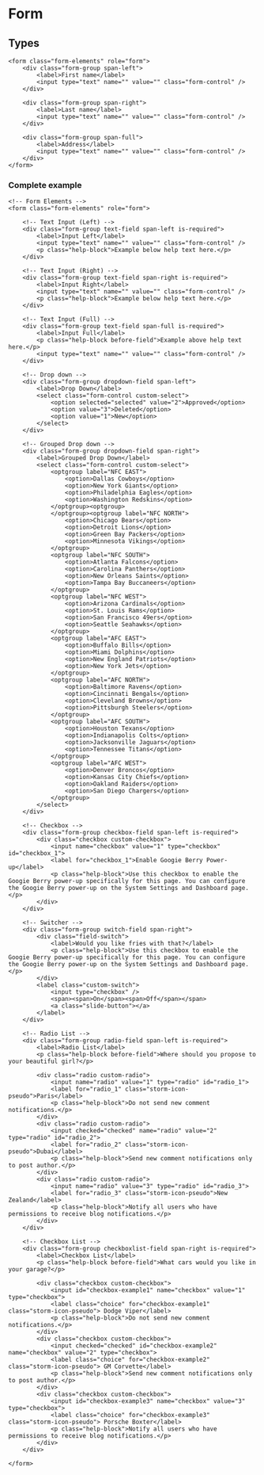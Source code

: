 # Form

## Types

    <form class="form-elements" role="form">
        <div class="form-group span-left">
            <label>First name</label>
            <input type="text" name="" value="" class="form-control" />
        </div>

        <div class="form-group span-right">
            <label>Last name</label>
            <input type="text" name="" value="" class="form-control" />
        </div>

        <div class="form-group span-full">
            <label>Address</label>
            <input type="text" name="" value="" class="form-control" />
        </div>
    </form>

### Complete example

    <!-- Form Elements -->
    <form class="form-elements" role="form">

        <!-- Text Input (Left) -->
        <div class="form-group text-field span-left is-required">
            <label>Input Left</label>
            <input type="text" name="" value="" class="form-control" />
            <p class="help-block">Example below help text here.</p>
        </div>

        <!-- Text Input (Right) -->
        <div class="form-group text-field span-right is-required">
            <label>Input Right</label>
            <input type="text" name="" value="" class="form-control" />
            <p class="help-block">Example below help text here.</p>
        </div>

        <!-- Text Input (Full) -->
        <div class="form-group text-field span-full is-required">
            <label>Input Full</label>
            <p class="help-block before-field">Example above help text here.</p>
            <input type="text" name="" value="" class="form-control" />
        </div>

        <!-- Drop down -->
        <div class="form-group dropdown-field span-left">
            <label>Drop Down</label>
            <select class="form-control custom-select">
                <option selected="selected" value="2">Approved</option>
                <option value="3">Deleted</option>
                <option value="1">New</option>
            </select>
        </div>

        <!-- Grouped Drop down -->
        <div class="form-group dropdown-field span-right">
            <label>Grouped Drop Down</label>
            <select class="form-control custom-select">
                <optgroup label="NFC EAST">
                    <option>Dallas Cowboys</option>
                    <option>New York Giants</option>
                    <option>Philadelphia Eagles</option>
                    <option>Washington Redskins</option>
                </optgroup><optgroup>
                </optgroup><optgroup label="NFC NORTH">
                    <option>Chicago Bears</option>
                    <option>Detroit Lions</option>
                    <option>Green Bay Packers</option>
                    <option>Minnesota Vikings</option>
                </optgroup>
                <optgroup label="NFC SOUTH">
                    <option>Atlanta Falcons</option>
                    <option>Carolina Panthers</option>
                    <option>New Orleans Saints</option>
                    <option>Tampa Bay Buccaneers</option>
                </optgroup>
                <optgroup label="NFC WEST">
                    <option>Arizona Cardinals</option>
                    <option>St. Louis Rams</option>
                    <option>San Francisco 49ers</option>
                    <option>Seattle Seahawks</option>
                </optgroup>
                <optgroup label="AFC EAST">
                    <option>Buffalo Bills</option>
                    <option>Miami Dolphins</option>
                    <option>New England Patriots</option>
                    <option>New York Jets</option>
                </optgroup>
                <optgroup label="AFC NORTH">
                    <option>Baltimore Ravens</option>
                    <option>Cincinnati Bengals</option>
                    <option>Cleveland Browns</option>
                    <option>Pittsburgh Steelers</option>
                </optgroup>
                <optgroup label="AFC SOUTH">
                    <option>Houston Texans</option>
                    <option>Indianapolis Colts</option>
                    <option>Jacksonville Jaguars</option>
                    <option>Tennessee Titans</option>
                </optgroup>
                <optgroup label="AFC WEST">
                    <option>Denver Broncos</option>
                    <option>Kansas City Chiefs</option>
                    <option>Oakland Raiders</option>
                    <option>San Diego Chargers</option>
                </optgroup>
            </select>
        </div>

        <!-- Checkbox -->
        <div class="form-group checkbox-field span-left is-required">
            <div class="checkbox custom-checkbox">
                <input name="checkbox" value="1" type="checkbox" id="checkbox_1">
                <label for="checkbox_1">Enable Googie Berry Power-up</label>
                <p class="help-block">Use this checkbox to enable the Googie Berry power-up specifically for this page. You can configure the Googie Berry power-up on the System Settings and Dashboard page.</p>
            </div>
        </div>

        <!-- Switcher -->
        <div class="form-group switch-field span-right">
            <div class="field-switch">
                <label>Would you like fries with that?</label>
                <p class="help-block">Use this checkbox to enable the Googie Berry power-up specifically for this page. You can configure the Googie Berry power-up on the System Settings and Dashboard page.</p>
            </div>
            <label class="custom-switch">
                <input type="checkbox" />
                <span><span>On</span><span>Off</span></span>
                <a class="slide-button"></a>
            </label>
        </div>

        <!-- Radio List -->
        <div class="form-group radio-field span-left is-required">
            <label>Radio List</label>
            <p class="help-block before-field">Where should you propose to your beautiful girl?</p>

            <div class="radio custom-radio">
                <input name="radio" value="1" type="radio" id="radio_1">
                <label for="radio_1" class="storm-icon-pseudo">Paris</label>
                <p class="help-block">Do not send new comment notifications.</p>
            </div>
            <div class="radio custom-radio">
                <input checked="checked" name="radio" value="2" type="radio" id="radio_2">
                <label for="radio_2" class="storm-icon-pseudo">Dubai</label>
                <p class="help-block">Send new comment notifications only to post author.</p>
            </div>
            <div class="radio custom-radio">
                <input name="radio" value="3" type="radio" id="radio_3">
                <label for="radio_3" class="storm-icon-pseudo">New Zealand</label>
                <p class="help-block">Notify all users who have permissions to receive blog notifications.</p>
            </div>
        </div>

        <!-- Checkbox List -->
        <div class="form-group checkboxlist-field span-right is-required">
            <label>Checkbox List</label>
            <p class="help-block before-field">What cars would you like in your garage?</p>

            <div class="checkbox custom-checkbox">
                <input id="checkbox-example1" name="checkbox" value="1" type="checkbox">
                <label class="choice" for="checkbox-example1" class="storm-icon-pseudo"> Dodge Viper</label>
                <p class="help-block">Do not send new comment notifications.</p>
            </div>
            <div class="checkbox custom-checkbox">
                <input checked="checked" id="checkbox-example2" name="checkbox" value="2" type="checkbox">
                <label class="choice" for="checkbox-example2" class="storm-icon-pseudo"> GM Corvette</label>
                <p class="help-block">Send new comment notifications only to post author.</p>
            </div>
            <div class="checkbox custom-checkbox">
                <input id="checkbox-example3" name="checkbox" value="3" type="checkbox">
                <label class="choice" for="checkbox-example3" class="storm-icon-pseudo"> Porsche Boxter</label>
                <p class="help-block">Notify all users who have permissions to receive blog notifications.</p>
            </div>
        </div>

    </form>

